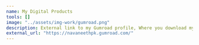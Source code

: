 ```yaml
---
name: My Digital Products
tools: []
image: "../assets/img-work/gumroad.png"
description: External link to my Gumroad profile, Where you download my digital products.
external_url: "https://navaneethpk.gumroad.com/"
---
```

